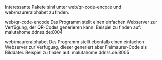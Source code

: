 Interessante Pakete sind unter web/qr-code-encode und web/maureralphabet zu finden.

web/qr-code-encode
Das Programm stellt einen einfachen Webserver zur Verfügung, der QR-Codes generieren kann.
Beispiel zu finden auf: malutahome.ddnss.de:8004 

web/maureralphabet
Das Programm stellt ebenfalls einen einfachen Webserver zur Verfügung, dieser generiert aber Freimaurer-Code als Bilddatei.
Beispiel zu finden auf: malutahome.ddnss.de:8005
